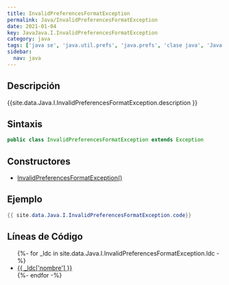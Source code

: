 ```yaml
---
title: InvalidPreferencesFormatException
permalink: Java/InvalidPreferencesFormatException
date: 2021-01-04
key: JavaJava.I.InvalidPreferencesFormatException
category: java
tags: ['java se', 'java.util.prefs', 'java.prefs', 'clase java', 'Java 1.4']
sidebar: 
  nav: java
---
```


## Descripción
{{site.data.Java.I.InvalidPreferencesFormatException.description }}

## Sintaxis
~~~java
public class InvalidPreferencesFormatException extends Exception
~~~

## Constructores
* [InvalidPreferencesFormatException()](/Java/InvalidPreferencesFormatException/InvalidPreferencesFormatException/)

## Ejemplo
~~~java
{{ site.data.Java.I.InvalidPreferencesFormatException.code}}
~~~

## Líneas de Código
<ul>
{%- for _ldc in site.data.Java.I.InvalidPreferencesFormatException.ldc -%}
   <li>
       <a href="{{_ldc['url'] }}">{{ _ldc['nombre'] }}</a>
   </li>
{%- endfor -%}
</ul>

